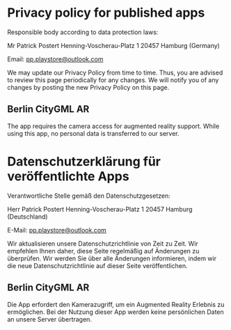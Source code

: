 # Privacy policy for published apps

Responsible body according to data protection laws:

Mr Patrick Postert
Henning-Voscherau-Platz 1
20457 Hamburg (Germany)

Email: [pp.playstore@outlook.com](mailto:pp.playstore@outlook.com)

We may update our Privacy Policy from time to time. Thus, you are advised to review this page periodically for any changes. We will notify you of any changes by posting the new Privacy Policy on this page.

## Berlin CityGML AR

The app requires the camera access for augmented reality support. While using this app, no personal data is transferred to our server.

# Datenschutzerklärung für veröffentlichte Apps

Verantwortliche Stelle gemäß den Datenschutzgesetzen:

Herr Patrick Postert
Henning-Voscherau-Platz 1
20457 Hamburg (Deutschland)

E-Mail: [pp.playstore@outlook.com](mailto:pp.playstore@outlook.com)

Wir aktualisieren unsere Datenschutzrichtlinie von Zeit zu Zeit. Wir empfehlen Ihnen daher, diese Seite regelmäßig auf Änderungen zu überprüfen. Wir werden Sie über alle Änderungen informieren, indem wir die neue Datenschutzrichtlinie auf dieser Seite veröffentlichen.

## Berlin CityGML AR

Die App erfordert den Kamerazugriff, um ein Augmented Reality Erlebnis zu ermöglichen. Bei der Nutzung dieser App werden keine persönlichen Daten an unsere Server übertragen.